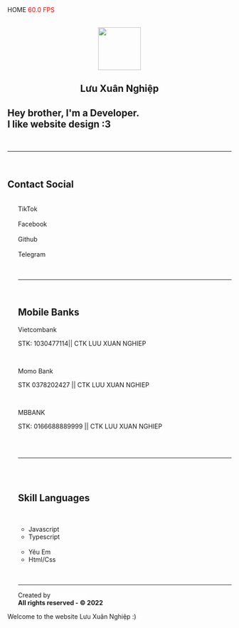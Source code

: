 <!DOCTYPE html>
<html lang="en">

<head>
    <meta charset="UTF-8" />
    <meta name="viewport" content="width=device-width, initial-scale=1, shrink-to-fit=no" />
    <link rel="shortcut icon" href="https://i.imgur.com/R4YNDY5.jpg" type="image/x-icon">
    <title>XuanNghiep | Profile</title>
    <link rel="stylesheet" href="assets/XuanNghiep1.css" />
    <link rel="stylesheet" href="https://cdnjs.cloudflare.com/ajax/libs/font-awesome/5.15.4/css/all.min.css" />
    <link rel="stylesheet" href="assets/XuanNghiep2.css" />
    <link href="https://fonts.googleapis.com/icon?family=Material+Icons+Round" rel="stylesheet">
    <meta name="author" content="Đây Là Website Của NghiepMeow-Dev, Rất Mong Được Chào Đón Bạn !">
    <meta property="og:title" content="HELLO TA CHI HẢO - THIS IS Bố Nghiệp !">
    <meta property="og:type" content="website">
    <meta property="og:url" content="http://subxuannghiep.com">
    <meta property="og:image" content="http://thanhdieu.com/files/thanhdieugirl.jpg">
    <meta property="og:image:width" content="120">
    <meta property="og:image:height" content="120">
    <meta property="og:site_name" content="NghiepMeow">
    <meta name="theme-color" content="#00FFFF" />
    <script src='https://ajax.googleapis.com/ajax/libs/jquery/2.1.3/jquery.min.js' type='text/javascript'></script>
</head>
</div>

<body class="Border" onLoad="onCreate()">
    <div class="BlurWebs">
        <div class="Topnav">
            <a class="Active">HOME</a>
            <a style="color:red;">
                <span id="fps">60.0</span> FPS</a>
        </div>
        <br>
        <!-- ===== ❀ NƠI EDIT AVATAR ❀ ===== -->
        <p align="center">
            <img class="Blob" src="https://img.win3000.com/m00/48/02/085e1a8c2dec126cfd3ec0b17994bbec.jpg" width="96" height="96" alpha="@XuanNghiep@"></p>
        <h2 class="NameFtXuanNghiep" align="center">
            Lưu Xuân Nghiệp <i class="fa fa-check-circle"></i></h2>
        <h2 class="TieuSu">
            Hey brother, I'm a Developer.<br>I like website design :3</h2>
        <br>
        <hr class="New"><br>
        <!-- Thông Tin Liên Hệ -->
        <h2 class="NameFtXuanNghiep">
            Contact Social
        </h2>
        <ul class="icons">
            <br>
            <div class="MangXaHoiFtXuanNghiep">
                <a id="TikTok" onClick="TikTok()">
                    <div class="TikTok">TikTok</div>
                </a>
                <br>
                <a id="Facebook" onClick="Facebook()">
                    <div class="Facebook">Facebook</div>
                </a>
                <br>
                <a id="Github" onClick="Github()">
                    <div class="Github">Github</div>
                </a>
                <br>
                <a id="Telegram" onClick="Telegram()">
                    <div class="Telegram">Telegram</div>
                </a>
                <br>
            </div>
            <br>
            <hr class="New"><br>
            <!-- ===== Thông Tin Thanh Toán - Có Thể Thêm Đoạn Văn Bản Giới Thiệu Ngắn Về Bản Thân  <button> <i class="fa fa-clone"></button> ===== -->
            <div class="NameFtXuanNghiep">
                <h2>Mobile Banks</h2>
            </div>
            <div class="ThongTinThanhToan">
                <p class="ThongTinThanhToanTitle">Vietcombank</p>
                <p class="ThongTinThanhToanText">STK: 1030477114|| CTK LUU XUAN NGHIEP</p>
            </div>
            <br>
            <div class="ThongTinThanhToan">
                <p class="ThongTinThanhToanTitle">Momo Bank</p>
                <p class="ThongTinThanhToanText">STK 0378202427 || CTK LUU XUAN NGHIEP</p>
            </div>
            <br>
            <div class="ThongTinThanhToan">
                <p class="ThongTinThanhToanTitle">MBBANK</p>
                <p class="ThongTinThanhToanText">STK: 0166688889999 || CTK LUU XUAN NGHIEP</p>
            </div>
            <br>
            <br>
            <hr class="ThanhGachNgang">
            <br>
            <br>
            <div class="NameFtThanhDieu">
                <h2><i class="fas fa-code"></i> Skill Languages </h2>
                <br>
            </div>
            <ul class="xuannghiepftskill outline">
                <li class="thanhdieutransform">Javascript</li>
                <li class="xuannghieptransform">Typescript</li>
                <br>
                <li class="xuannghieptransform">Yêu Em</li>
                <li class="xuannghieptransform">Html/Css</li>
                <br>
            </ul>
            <br>
            <!-- ===== Thanh Gạch Ngang ===== -->
            <hr class="ThanhGachNgang">
            <footer class="Cuoi Trang">
                <p class="XuanNghiepFtCopyright">
                    <!-- ===== Thông điệp cuối cùng cho người xem ===== -->
                    <p class="rainbow" class="copyright">Created by
                        <a style="text-decoration: none;" class="copyright" href="https://www.facebook.com/NghiepMeow.Developer">
                            <font class="rainbow" color="white"> XuanNghiep</font>
                        </a>
                        <br> <strong>All rights reserved - © 2022 </strong></p>
            </footer>
    </div>
    <div id="Toast">Welcome to the website Lưu Xuân Nghiệp :)</div>
    <script type="text/javascript" src="./javascript/index.js"></script>
    <script type="text/javascript">
        var fps = document.getElementById("fps");
        var startTime = Date.now();
        var frame = 0;

        function tick() {
            var time = Date.now();
            frame++;
            if (time - startTime > 1000) {
                fps.innerHTML = (frame / ((time - startTime) / 1000)).toFixed(1);
                startTime = time;
                frame = 0;
            }
            window.requestAnimationFrame(tick);
        }
        tick();